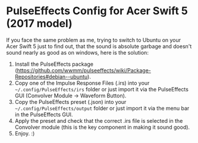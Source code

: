 # PulseEffects Config for Acer Swift 5 (2017 model)

If you face the same problem as me, trying to switch to Ubuntu on your Acer Swift 5 just to find out, that the sound is absolute garbage and doesn't sound nearly as good as on windows, here is the solution:

1. Install the PulseEffects package (https://github.com/wwmm/pulseeffects/wiki/Package-Repositories#debian--ubuntu).
2. Copy one of the Impulse Response Files (.irs) into your `~/.config/PulseEffects/irs` folder or just import it via the PulseEffects GUI (Convolver Module -> Waveform Button).
3. Copy the PulseEffects preset (.json) into your `~/.config/PulseEffects/output` folder or just import it via the menu bar in the PulseEffects GUI.
4. Apply the preset and check that the correct .irs file is selected in the Convolver module (this is the key component in making it sound good).
5. Enjoy. :)
